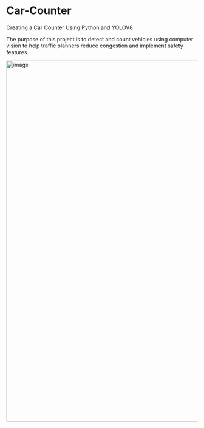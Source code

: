 # Car-Counter
Creating a Car Counter Using Python and YOLOV8

The purpose of this project is to detect and count vehicles using computer vision to help traffic planners reduce congestion and implement safety features. 

<img width="949" alt="image" src="https://github.com/andrewyu321/Car-Counter/assets/110316055/e1bd1435-129b-4485-8506-40bbaee67e29">

